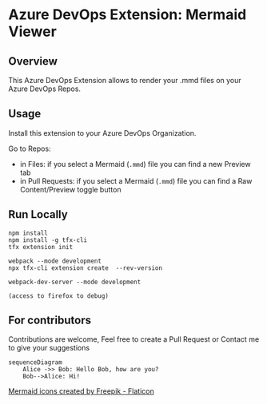 # Azure DevOps Extension: Mermaid Viewer

## Overview

This Azure DevOps Extension allows to render your .mmd files on your Azure DevOps Repos.

## Usage

Install this extension to your Azure DevOps Organization.

Go to Repos:
- in Files: if you select a Mermaid (`.mmd`) file you can find a new Preview tab
- in Pull Requests: if you select a Mermaid (`.mmd`) file you can find a Raw Content/Preview toggle button

## Run Locally

    npm install
    npm install -g tfx-cli
    tfx extension init

    webpack --mode development
    npx tfx-cli extension create  --rev-version

    webpack-dev-server --mode development

    (access to firefox to debug)


## For contributors

Contributions are welcome, Feel free to create a Pull Request or Contact me to give your suggestions 

```mermaid
sequenceDiagram
    Alice ->> Bob: Hello Bob, how are you?
    Bob-->Alice: Hi!
```


<a href="https://www.flaticon.com/free-icons/mermaid" title="mermaid icons">Mermaid icons created by Freepik - Flaticon</a>